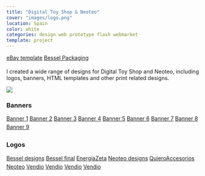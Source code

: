 ```yaml
---
title: "Digital Toy Shop & Neoteo"
cover: "images/logo.png"
location: Spain
color: white
categories: design web prototype flash webmarket
template: project
---
```


<style>
.btn {
  box-sizing: content-box;
  margin-bottom: 5px;
  display: inline-block;
}
</style>

<p class="align-center">
<a class="btn" role="button" href="http://work.joanmira.com/webs/digitaltoy/plantilla_ebay/" target="_blank">eBay template</a> <a class="btn" role="button" href="http://work.joanmira.com/webs/digitaltoy/bessel-packaging.jpg" target="_blank">Bessel Packaging</a></p>

I created a wide range of designs for Digital Toy Shop and Neoteo, including logos, banners, HTML templates and other print related designs.

![](/work/digitaltoy/images/1.jpg)

<h3>Banners</h3>
<p>
  <a class="btn" role="button" href="http://work.joanmira.com/webs/digitaltoy/banners/banner1.html" target="_blank">Banner 1</a>
  <a class="btn" role="button" href="http://work.joanmira.com/webs/digitaltoy/banners/banner2.html" target="_blank">Banner 2</a>
  <a class="btn" role="button" href="http://work.joanmira.com/webs/digitaltoy/banners/banner3.html" target="_blank">Banner 3</a>
  <a class="btn" role="button" href="http://work.joanmira.com/webs/digitaltoy/banners/banner4.html" target="_blank">Banner 4</a>
  <a class="btn" role="button" href="http://work.joanmira.com/webs/digitaltoy/banners/banner5.html" target="_blank">Banner 5</a>
  <a class="btn" role="button" href="http://work.joanmira.com/webs/digitaltoy/banners/banner6.html" target="_blank">Banner 6</a>
  <a class="btn" role="button" href="http://work.joanmira.com/webs/digitaltoy/banners/banner7.html" target="_blank">Banner 7</a>
  <a class="btn" role="button" href="http://work.joanmira.com/webs/digitaltoy/banners/banner8.html" target="_blank">Banner 8</a>
  <a class="btn" role="button" href="http://work.joanmira.com/webs/digitaltoy/banners/banner9.html" target="_blank">Banner 9</a>
</p>

<h3>Logos</h3>
<p>
  <a class="btn" role="button" href="http://work.joanmira.com/webs/digitaltoy/logos/besel.swf" target="_blank">Bessel designs</a>
  <a class="btn" role="button" href="http://work.joanmira.com/webs/digitaltoy/logos/logo_besel.jpg" target="_blank">Bessel final</a>
  <a class="btn" role="button" href="http://work.joanmira.com/webs/digitaltoy/logos/energiazeta_logos.jpg" target="_blank">EnergiaZeta</a>
  <a class="btn" role="button" href="http://work.joanmira.com/webs/digitaltoy/logos/logo2.swf" target="_blank">Neoteo designs</a>
  <a class="btn" role="button" href="http://work.joanmira.com/webs/digitaltoy/logos/logos_quieroaccesorios.jpg" target="_blank">QuieroAccesorios</a>
  <a class="btn" role="button" href="http://work.joanmira.com/webs/digitaltoy/logos/neoteo.swf" target="_blank">Neoteo</a>
  <a class="btn" role="button" href="http://work.joanmira.com/webs/digitaltoy/logos/logos_quieroaccesorios.jpg" target="_blank">Vendio</a>
  <a class="btn" role="button" href="http://work.joanmira.com/webs/digitaltoy/logos/vendio2.jpg" target="_blank">Vendio</a>
  <a class="btn" role="button" href="http://work.joanmira.com/webs/digitaltoy/logos/vendio3.jpg" target="_blank">Vendio</a>
  <a class="btn" role="button" href="http://work.joanmira.com/webs/digitaltoy/logos/vendioes.jpg" target="_blank">Vendio</a>
</p>
